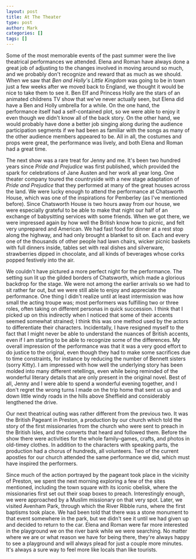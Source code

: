 ```yaml
---
layout: post
title: At The Theater
type: post
author: Mark
categories: []
tags: []
---
```


Some of the most memorable events of the past summer were the live theatrical performances we attended.  Elena and Roman have always done a great job of adjusting to the changes involved in moving around so much, and we probably don't recognize and reward that as much as we should.  When we saw that _Ben and Holly's Little Kingdom_ was going to be in town just a few weeks after we moved back to England, we thought it would be nice to take them to see it.  Ben Elf and Princess Holly are the stars of an animated childrens TV show that we've never actually seen, but Elena did have a Ben and Holly umbrella for a while.  On the one hand, the performance itself had a self-contained plot, so we were able to enjoy it even though we didn't know all of the back story.  On the other hand, we would probably have done a better job singing along during the audience participation segments if we had been as familiar with the songs as many of the other audience members appeared to be.  All in all, the costumes and props were great, the performance was lively, and both Elena and Roman had a great time.

The next show was a rare treat for Jenny and me.  It's been two hundred years since _Pride and Prejudice_ was first published, which provided the spark for celebrations of Jane Austen and her work all year long.  One theater company toured the countryside with a new stage adaptation of _Pride and Prejudice_ that they performed at many of the great houses across the land. We were lucky enough to attend the performance at Chatsworth House, which was one of the inspirations for Pemberley (as I've mentioned before).  Since Chatsworth House is two hours away from our house, we were especially grateful to be able to make that night our half of an exchange of babysitting services with some friends.  When we got there, we were impressed again by how well the British know how to picnic, and felt very unprepared and American.  We had fast food for dinner at a rest stop along the highway, and had only brought a blanket to sit on.  Each and every one of the thousands of other people had lawn chairs, wicker picnic baskets with full dinners inside, tables set with real dishes and silverware, strawberries dipped in chocolate, and all kinds of beverages whose corks popped festively into the air.

We couldn't have pictured a more perfect night for the performance.  The setting sun lit up the gilded borders of Chatsworth, which made a glorious backdrop for the stage.  We were not among the earlier arrivals so we had to sit rather far out, but we were still able to enjoy and appreciate the performance.  One thing I didn't realize until at least intermission was how small the acting troupe was; most performers was fulfilling two or three roles, often taking on different personas in quick succession.  I think that I picked up on this indirectly when I noticed that some of their accents seemed somewhat strained; I think this was one method used by the actors to differentiate their characters.  Incidentally, I have resigned myself to the fact that I might never be able to understand the nuances of British accents, even if I am starting to be able to recognize some of the differences.  My overall impression of the performance was that it was a very good effort to do justice to the original, even though they had to make some sacrifices due to time constraints, for instance by reducing the number of Bennett sisters (sorry Kitty).  I am impressed with how well the underlying story has been molded into many different retellings, even while being reminded of the wonderful literary details that are only present in the original novel.  Best of all, Jenny and I were able to spend a wonderful evening together, and I don't regret the wrong turns I made on the trip home that sent us up and down little windy roads in the hills above Sheffield and considerably lengthened the drive.

Our next theatrical outing was rather different from the previous two.  It was the British Pageant in Preston, a production by our church which told the story of the first missionaries from the church who were sent to preach in the British Isles, and the converts that heard and followed them.  Before the show there were activities for the whole family&ndash;games, crafts, and photos in old-timey clothes.  In addition to the characters with speaking parts, the production had a chorus of hundreds, all volunteers.  Two of the current apostles for our church attended the same performance we did, which must have inspired the performers.

Since much of the action portrayed by the pageant took place in the vicinity of Preston, we spent the next morning exploring a few of the sites mentioned, including the town square with its iconic obelisk, where the missionaries first set out their soap boxes to preach.  Interestingly enough, we were approached by a Muslim missionary on that very spot.  Later, we visited Avenham Park, through which the River Ribble runs, where the first baptisms took place.  We had been told that there was a stone monument to that event somewhere in the park, but we didn't see it until we had given up and decided to return to the car.  Elena and Roman were far more interested in the playground we on the river bank while we were searching.  No matter where we are or what reason we have for being there, they're always happy to see a playground and will always plead for just a couple more minutes.  It's always a sure way to feel more like locals than like tourists.
